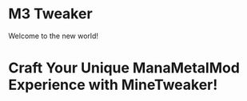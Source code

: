 # M3 Tweaker

Welcome to the new world!

# Craft Your Unique ManaMetalMod Experience with MineTweaker!
